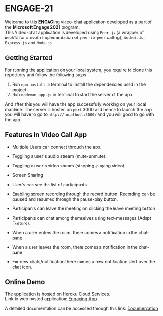 # ENGAGE-21

Welcome to this **ENGAG**ing video-chat application developed as a part of the **Microsoft Engage 2021** program.\
This Video-chat application is developed using `Peer.js` (a wrapper of `WebRTC` for smooth implementation of `peer-to-peer` calling), `Socket.io`, `Express.js` and `Node.js`

## Getting Started

For running the application on your local system, you require to clone this repository and follow the following steps - 

1. Run `npm install` in terminal to install the dependencies used in the project
2. Run `nodemon app.js` in terminal to start the server of the app

And after this you will have the app successfully working on your local machine.
The server is hosted on `port` 3000 and hence to launch the app you will have to go to `http://localhost:3000/` and you will good to go with the app. 

## Features in Video Call App

- Multiple Users can connect through the app.

- Toggling a user's audio stream (mute-unmute).
- Toggling a user's video stream (stopping-playing video).
- Screen Sharing
- User's can see the list of participants.
- Enabling screen recording through the record button. Recording can be paused and resumed through the pause-play button. 
- Participants can leave the meeting on clicking the leave meeting button
- Participants can chat among themselves using text-messages (Adapt Feature).
- When a user enters the room, there comes a notification in the chat-pane
- When a user leaves the room, there comes a notification in the chat-pane
- For new chats/notification there comes a new notification alert over the chat icon. 

## Online Demo

The application is hosted on Heroku Cloud Services. \
Link to web hosted application: [Engaging App](https://engaging-app.herokuapp.com, "Engaging App") 


A detailed documentation can be accessed through this link: [Documentation](https://docs.google.com/presentation/d/1qIbruojMDEGyGXxoWxssLRzBxCkmcxLNeIJfDEJMmxQ/edit?usp=sharing, "Documentaion")

